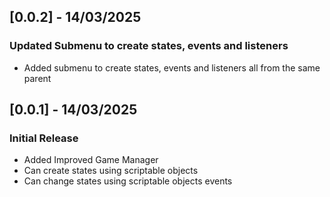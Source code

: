 ## [0.0.2] - 14/03/2025

### Updated Submenu to create states, events and listeners

- Added submenu to create states, events and listeners all from the same parent

## [0.0.1] - 14/03/2025

### Initial Release

- Added Improved Game Manager
- Can create states using scriptable objects
- Can change states using scriptable objects events
